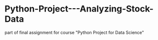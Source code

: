 # Python-Project---Analyzing-Stock-Data
part of final assignment for course "Python Project for Data Science"
